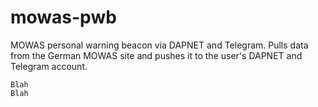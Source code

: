 # mowas-pwb
MOWAS personal warning beacon via DAPNET and Telegram. Pulls data from the German MOWAS site and pushes it to the user's DAPNET and Telegram account.

    Blah
    Blah
